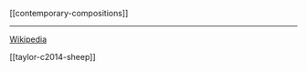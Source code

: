 [[contemporary-compositions]]
***

[Wikipedia](https://en.wikipedia.org/wiki/Schleicher%27s_fable)

[[taylor-c2014-sheep]]
